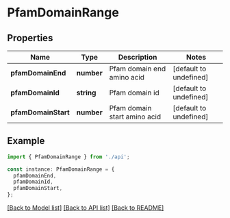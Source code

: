 # PfamDomainRange

## Properties

| Name                | Type       | Description                  | Notes                  |
| ------------------- | ---------- | ---------------------------- | ---------------------- |
| **pfamDomainEnd**   | **number** | Pfam domain end amino acid   | [default to undefined] |
| **pfamDomainId**    | **string** | Pfam domain id               | [default to undefined] |
| **pfamDomainStart** | **number** | Pfam domain start amino acid | [default to undefined] |

## Example

```typescript
import { PfamDomainRange } from './api';

const instance: PfamDomainRange = {
  pfamDomainEnd,
  pfamDomainId,
  pfamDomainStart,
};
```

[[Back to Model list]](../README.md#documentation-for-models) [[Back to API list]](../README.md#documentation-for-api-endpoints) [[Back to README]](../README.md)
